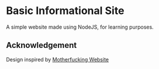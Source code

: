 # Basic Informational Site

A simple website made using NodeJS, for learning purposes.

## Acknowledgement

Design inspired by [Motherfucking Website](https://motherfuckingwebsite.com/)
